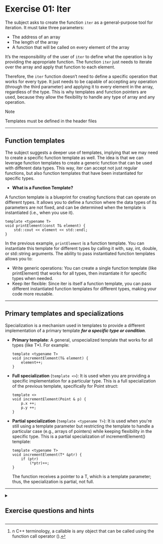 # Exercise 01: Iter

The subject asks to create the function `iter` as a general-purpose tool for iteration. It must take three parameters:

* The address of an array
* The length of the array
* A function that will be called on every element of the array

It’s the responsibility of the user of `iter` to define what the operation is by providing the appropriate function. The function `iter` just needs to iterate over the array and apply that function to each element.

Therefore, the `iter` function doesn’t need to define a specific operation that works for every type. It just needs to be capable of accepting any operation (through the third parameter) and applying it to every element in the array, regardless of the type. This is why templates and function pointers are used, because they allow the flexibility to handle any type of array and any operation.

> [!NOTE]
> Templates must be defined in the header files

--------------------------------------------------------------------

## Function templates

The subject suggests a deeper use of templates, implying that we may need to create a specific function template as well. The idea is that we can leverage function templates to create a generic function that can be used with different data types. This way, iter can accept not just regular functions, but also function templates that have been instantiated for specific types.

* **What is a Function Template?**

A function template is a blueprint for creating functions that can operate on different types. It allows you to define a function where the data types of its parameters are not fixed, and can be determined when the template is instantiated (i.e., when you use it).

```
template <typename T>
void printElement(const T& element) {
    std::cout << element << std::endl;
}
```
In the previous example, `printElement` is a function template. You can instantiate this template for different types by calling it with, say, int, double, or std::string arguments. The ability to pass instantiated function templates allows you to:

- Write generic operations: You can create a single function template (like printElement) that works for all types, then instantiate it for specific types when needed.
- Keep iter flexible: Since iter is itself a function template, you can pass different instantiated function templates for different types, making your code more reusable.

--------------------------------------------------------------------

## Primary templates and specializations

Specialization is a mechanism used in templates to provide a different implementation of a primary template ***for a specific type or condition***.

 - **Primary template**: A general, unspecialized template that works for all types (like T*). For example:
	```
	template <typename T>
	void incrementElement(T& element) {
		element++;
	}
	```
 
 - **Full specialization** (`template <>`): It is used when you are providing a specific implementation for a particular type. This is a full specialization of the previous template, specifically for Point struct:
	```
	template <>
	void incrementElement(Point & p) {
		p.x ++;
		p.y ++;
	}
	```

 - **Partial specialization** (`template <typename T>`): It is used when you're still using a template parameter but restricting the template to handle a particular case (e.g., arrays of pointers) while keeping flexibility in the specific type. This is a partial specialization of incrementElement() template:
	```
	template <typename T>
	void incrementElement(T* &ptr) {
		if (ptr)
			(*ptr)++;
	}
	```
	The function receives a pointer to a T, which is a template parameter; thus, the specialization is partial, not full.

--------------------------------------------------------------------

<details>
<summary><h2> Exercise questions and hints </h2></summary>

<details>
<summary><h2> Options for `iter()`'s function parameter </h2></summary>

1. **Function locked to a specific function pointer type `void (*f)(T&)`**

	```
	template <typename T>`
	void iter(T* array, size_t length, void (*f)(T &));
	```

	This signature requires that the function passed as the third argument strictly takes a reference (`T &`) to non-constant elements of the array. 
	Limitations:

	* You can't pass functions that accept a constant reference (`const T &`). If you want to allow functions that do not modify the array elements (e.g. `void 		printElement(const T& element)`) you need to overload iter() to handle `const` cases:

		`void iter(T* array, size_t length, void (*f)(const T &);`

	* You also lose the ability to pass functions that take array elements by value. Again, we would need to overload iter():

		`void iter(T* array, size_t length, void (*f)(T))`

	Read in next section, ["The function parameter: Why passing by reference and not by value?"](https://github.com/ccg-v/cpp_modules/tree/master/cpp_07/ex01#-the-function-parameter-why-passing-by-reference-and-not-by-value-) why this is not the best choice.

	* Also, if for instance we want to handle arrays of pointers (e.g., `int*`), we need to provide a different function signature where the first parameter accepts an array of pointers. This is because the T* in the original function signature is meant for arrays of T, not T*:

		`void iter(T** array, size_t length, void (*f)(T*))`

	In short, this signature it's too limiting in terms of flexibility. You end up needing more repetitive code, and that doesn't align well with the concept of templates where flexibility is the key.

The subject says that the third parameter ***"can be an instantiated function template"***, suggesting a second and more flexible approach:

2. **Using a template parameter for the function**

	```
	template <typename T, typename F>
	void iter (T* array, size_t length, F f);
	```

	This version of iter accepts a function object or a function pointer as the third argument (F f). It doesn't require a specific function signature, which means it can handle both:

	- Functions that modify elements of the array (void (*f)(T&))
	- Functions that don't modify elements (void (*f)(T const&))
	- Functions for arrays of pointers (void (*f)(T*))

	This is because F is a generic callable[^1], and C++'s template system will automatically deduce the correct type for F based on how you invoke the iter function. As a result, you don't need explicit overloads for specific cases.

--------------------------------------------------------------------
</details>

<details>
<summary><h2> The function parameter: Why passing by reference and not by value? </h2></summary>

### Passing by Value is Fine for Basic Types (Scalars)

	For simple, scalar types like int, float, or char, copying is inexpensive:

	- These types are small in size (typically 4 or 8 bytes).
	- Copying them is very fast because they involve just moving a few bytes.
	- The overhead of copying is negligible.

	This is why passing by value works well for such basic types. Even though each element is copied, the cost is minimal.

### Passing by Value is Less Ideal for Complex Types

	What happens when T is a more complex type, such as:

	- std::string: Contains dynamically allocated memory.
	- User-defined classes: Could include multiple members, dynamically allocated resources, or complex constructors/destructors.

	When you pass a complex type by value, the copy operation involves:

	- Copying all internal data: For something like a std::string, this may include copying dynamically allocated memory.
	- Potentially invoking copy constructors: For user-defined classes, copying may involve running a copy constructor, which could be expensive if it involves deep copying internal resources.

	In such cases:

	- Performance overhead: Copying complex objects can be much slower, especially in loops where many copies are made.
	- Unnecessary resource use: Creating temporary copies can lead to unnecessary memory usage and potential slowdowns.

### Conclusion

	Passing by value works for basic types because copying them is cheap and straightforward. For complex types, copying is more expensive and potentially problematic, which is why passing by const T& is preferred—it’s more efficient and avoids unnecessary deep copies.

	Passing by `const T&`:

	- Avoids copying by passing a reference, which is just a pointer under the hood.
	- Ensures that the function operates directly on the original object without creating unnecessary copies.
	- Maintains immutability (const) so that the function cannot accidentally modify the original elements.

--------------------------------------------------------------------
</details>

</details>

[^1]: n C++ terminology, a callable is any object that can be called using the function call operator ().